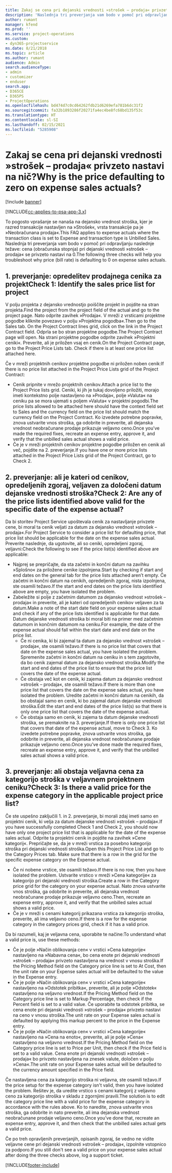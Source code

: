 ```yaml
---
title: Zakaj se cena pri dejanski vrednosti »strošek – prodaja« privzeto nastavi na nič?
description: 'Naslednja tri preverjanja vam bodo v pomoč pri odpravljanju naslednje težave: cena pri dejanski vrednosti »strošek – prodaja« se privzeto nastavi na 0.'
author: rumant
manager: kfend
ms.prod: ''
ms.service: project-operations
ms.custom:
- dyn365-projectservice
ms.date: 8/21/2018
ms.topic: article
ms.author: rumant
audience: Admin
search.audienceType:
- admin
- customizer
- enduser
search.app:
- D365CE
- D365PS
- ProjectOperations
ms.openlocfilehash: bd474d7c0cd64262fdb21d6269efa781b6dc31f2
ms.sourcegitcommit: fa32b1893286f20271fa4ec4be8fc68bd135f53c
ms.translationtype: HT
ms.contentlocale: sl-SI
ms.lasthandoff: 02/15/2021
ms.locfileid: "5285908"
---
```

# <a name="why-is-the-price-defaulting-to-zero-on-expense-sales-actuals"></a><span data-ttu-id="f913f-103">Zakaj se cena pri dejanski vrednosti »strošek – prodaja« privzeto nastavi na nič?</span><span class="sxs-lookup"><span data-stu-id="f913f-103">Why is the price defaulting to zero on expense sales actuals?</span></span>

[!include [banner](../includes/psa-now-project-operations.md)]

[!INCLUDE[cc-applies-to-psa-app-3.x](../includes/cc-applies-to-psa-app-3x.md)]

<span data-ttu-id="f913f-104">To pogosto vprašanje se nanaša na dejansko vrednost stroška, kjer je razred transakcije nastavljen na »Strošek«, vrsta transakcije pa je »Neobračunana prodaja«.</span><span class="sxs-lookup"><span data-stu-id="f913f-104">This FAQ applies to expense actuals where the transaction class is set to Expense and transaction type is Unbilled Sales.</span></span> <span data-ttu-id="f913f-105">Naslednja tri preverjanja vam bodo v pomoč pri odpravljanju naslednje težave: cena (obračunska stopnja) pri dejanski vrednosti »strošek – prodaja« se privzeto nastavi na 0.</span><span class="sxs-lookup"><span data-stu-id="f913f-105">The following three checks will help you troubleshoot why price (bill rate) is defaulting to 0 on expense sales actuals.</span></span>

## <a name="check-1-identify-the-sales-price-list-for-project"></a><span data-ttu-id="f913f-106">1. preverjanje: opredelitev prodajnega cenika za projekt</span><span class="sxs-lookup"><span data-stu-id="f913f-106">Check 1: Identify the sales price list for project</span></span>

<span data-ttu-id="f913f-107">V polju projekta z dejansko vrednostjo poiščite projekt in pojdite na stran projekta.</span><span class="sxs-lookup"><span data-stu-id="f913f-107">Find the project from the project field of the actual and go to the project page.</span></span> <span data-ttu-id="f913f-108">Nato odprite zavihek »Prodaja«. V mreži z vrsticami projektne pogodbe kliknite povezavo v polju »Projektna pogodba«.</span><span class="sxs-lookup"><span data-stu-id="f913f-108">Then go to the Sales tab. On the Project Contract lines grid, click on the link in the Project Contract field.</span></span> <span data-ttu-id="f913f-109">Odprla se bo stran projektne pogodbe.</span><span class="sxs-lookup"><span data-stu-id="f913f-109">The Project Contract page will open.</span></span> <span data-ttu-id="f913f-110">Na strani projektne pogodbe odprite zavihek »Projektni ceniki«. Preverite, ali je priložen vsaj en cenik.</span><span class="sxs-lookup"><span data-stu-id="f913f-110">On the Project Contract page, go to the Project Price Lists tab. Check if there is at least one price list attached here.</span></span>

<span data-ttu-id="f913f-111">Če v mreži projektnih cenikov projektne pogodbe ni priložen noben cenik:</span><span class="sxs-lookup"><span data-stu-id="f913f-111">If there is no price list attached in the Project Price Lists grid of the Project Contract:</span></span>

- <span data-ttu-id="f913f-112">Cenik pripnite v mrežo projektnih cenikov.</span><span class="sxs-lookup"><span data-stu-id="f913f-112">Attach a price list to the Project Price lists grid.</span></span> <span data-ttu-id="f913f-113">Ceniki, ki jih je tukaj dovoljeno priložiti, morajo imeti kontekstno polje nastavljeno na »Prodaja«, polje »Valuta« na ceniku pa se mora ujemati s poljem »Valuta« v projektni pogodbi.</span><span class="sxs-lookup"><span data-stu-id="f913f-113">The price lists allowed to be attached here should have the context field set to Sales and the currency field on the price list should match the currency field on the Project Contract.</span></span> <span data-ttu-id="f913f-114">Ko izvedete potrebne popravke, znova ustvarite vnos stroška, ga odobrite in preverite, ali dejanska vrednost neobračunane prodaje prikazuje veljavno ceno.</span><span class="sxs-lookup"><span data-stu-id="f913f-114">Once you’ve made the required fixes, recreate an expense entry, approve it, and verify that the unbilled sales actual shows a valid price.</span></span>
- <span data-ttu-id="f913f-115">Če je v mreži projektnih cenikov projektne pogodbe priložen en cenik ali več, pojdite na 2. preverjanje.</span><span class="sxs-lookup"><span data-stu-id="f913f-115">If you have one or more price lists attached in the Project Price Lists grid of the Project Contract, go to Check 2.</span></span>

## <a name="check-2-are-any-of-the-price-lists-identified-above-valid-for-the-specific-date-of-the-expense-actual"></a><span data-ttu-id="f913f-116">2. preverjanje: ali je kateri od cenikov, opredeljenih zgoraj, veljaven za določeni datum dejanske vrednosti stroška?</span><span class="sxs-lookup"><span data-stu-id="f913f-116">Check 2: Are any of the price lists identified above valid for the specific date of the expense actual?</span></span>

<span data-ttu-id="f913f-117">Da bi storitev Project Service upoštevala cenik za nastavljanje privzete cene, bi moral ta cenik veljati za datum za dejansko vrednost »strošek – prodaja«.</span><span class="sxs-lookup"><span data-stu-id="f913f-117">For Project Service to consider a price list for defaulting price, that price list should be applicable for the date on the expense sales actual.</span></span> <span data-ttu-id="f913f-118">Preverite naslednje, da ugotovite, ali so ceniki, opredeljeni zgoraj, veljavni:</span><span class="sxs-lookup"><span data-stu-id="f913f-118">Check the following to see if the price list(s) identified above are applicable:</span></span>

- <span data-ttu-id="f913f-119">Najprej se prepričajte, da sta začetni in končni datum na zavihku »Splošno« za priložene cenike izpolnjena.</span><span class="sxs-lookup"><span data-stu-id="f913f-119">Start by checking if start and end dates on the general tab for the price lists attached aren’t empty.</span></span> <span data-ttu-id="f913f-120">Če začetni in končni datum na cenikih, opredeljenih zgoraj, nista izpolnjena, ste osamili težavo.</span><span class="sxs-lookup"><span data-stu-id="f913f-120">If the start and end dates on the price lists identified above are empty, you have isolated the problem.</span></span> 
- <span data-ttu-id="f913f-121">Zabeležite si polje z začetnim datumom za dejansko vrednost »strošek – prodaja« in preverite, ali je kateri od opredeljenih cenikov veljaven za ta datum.</span><span class="sxs-lookup"><span data-stu-id="f913f-121">Make a note of the start date field on your expense sales actual and check if any of the price lists identified is applicable for that date.</span></span> <span data-ttu-id="f913f-122">Datum dejanske vrednosti stroška bi moral biti na primer med začetnim datumom in končnim datumom na ceniku.</span><span class="sxs-lookup"><span data-stu-id="f913f-122">For example, the date of the expense actual should fall within the start date and end date on the price list.</span></span> 
    - <span data-ttu-id="f913f-123">Če ni cenika, ki bi zajemal ta datum za dejansko vrednost »strošek – prodaja«, ste osamili težavo.</span><span class="sxs-lookup"><span data-stu-id="f913f-123">If there is no price list that covers that date on the expense sales actual, you have isolated the problem.</span></span> <span data-ttu-id="f913f-124">Spremenite začetni in končni datum na ceniku in s tem zagotovite, da bo cenik zajemal datum za dejansko vrednost stroška.</span><span class="sxs-lookup"><span data-stu-id="f913f-124">Modify the start and end dates of the price list to ensure that the price list covers the date of the expense actual.</span></span> 
    - <span data-ttu-id="f913f-125">Če obstaja več kot en cenik, ki zajema datum za dejansko vrednost »strošek – prodaja«, ste osamili težavo.</span><span class="sxs-lookup"><span data-stu-id="f913f-125">If there is more than one price list that covers the date on the expense sales actual, you have isolated the problem.</span></span> <span data-ttu-id="f913f-126">Uredite začetni in končni datum na cenikih, da bo obstajal samo en cenik, ki bo zajemal datum dejanske vrednosti stroška.</span><span class="sxs-lookup"><span data-stu-id="f913f-126">Edit the start and end dates of the price list(s) so that there is only one price list that covers the date of the expense actual.</span></span> 
    - <span data-ttu-id="f913f-127">Če obstaja samo en cenik, ki zajema ta datum dejanske vrednosti stroška, se premaknite na 3. preverjanje.</span><span class="sxs-lookup"><span data-stu-id="f913f-127">If there is only one price list that covers that date of the expense actual, move to Check 3.</span></span>
<span data-ttu-id="f913f-128">Ko izvedete potrebne popravke, znova ustvarite vnos stroška, ga odobrite in preverite, ali dejanska vrednost neobračunane prodaje prikazuje veljavno ceno.</span><span class="sxs-lookup"><span data-stu-id="f913f-128">Once you’ve done made the required fixes, recreate an expense entry, approve it, and verify that the unbilled sales actual shows a valid price.</span></span>

## <a name="check-3-is-there-a-valid-price-for-the-expense-category-in-the-applicable-project-price-list"></a><span data-ttu-id="f913f-129">3. preverjanje: ali obstaja veljavna cena za kategorijo stroška v veljavnem projektnem ceniku?</span><span class="sxs-lookup"><span data-stu-id="f913f-129">Check 3: Is there a valid price for the expense category in the applicable project price list?</span></span> 

<span data-ttu-id="f913f-130">Če ste uspešno zaključili 1. in 2. preverjanje, bi morali zdaj imeti samo en projektni cenik, ki velja za datum dejanske vrednosti »strošek – prodaja«.</span><span class="sxs-lookup"><span data-stu-id="f913f-130">If you have successfully completed Check 1 and Check 2, you should now have only one project price list that is applicable for the date of the expense sales actual.</span></span> <span data-ttu-id="f913f-131">Odprite ta projektni cenik in pojdite na zavihek »Cene kategorij«. Prepričajte se, da je v mreži vrstica za posebno kategorijo stroška pri dejanski vrednosti stroška.</span><span class="sxs-lookup"><span data-stu-id="f913f-131">Open this Project Price List and go to the Category Prices tab. Make sure that there is a row in the grid for the specific expense category on the Expense actual.</span></span>
 
- <span data-ttu-id="f913f-132">Če ni nobene vrstice, ste osamili težavo.</span><span class="sxs-lookup"><span data-stu-id="f913f-132">If there is no row, then you have isolated the problem.</span></span> <span data-ttu-id="f913f-133">Ustvarite vrstico v mreži »Cena kategorije« za kategorijo pri dejanski vrednosti stroška.</span><span class="sxs-lookup"><span data-stu-id="f913f-133">Create a row in the Category price grid for the category on your expense actual.</span></span> <span data-ttu-id="f913f-134">Nato znova ustvarite vnos stroška, ga odobrite in preverite, ali dejanska vrednost neobračunane prodaje prikazuje veljavno ceno.</span><span class="sxs-lookup"><span data-stu-id="f913f-134">Then, recreate an expense entry, approve it, and verify that the unbilled sales actual shows a valid price.</span></span> 
- <span data-ttu-id="f913f-135">Če je v mreži s cenami kategorij prikazana vrstica za kategorijo stroška, preverite, ali ima veljavno ceno.</span><span class="sxs-lookup"><span data-stu-id="f913f-135">If there is a row for the expense category in the category prices grid, check if it has a valid price.</span></span>

<span data-ttu-id="f913f-136">Da bi razumeli, kaj je veljavna cena, uporabite te načine:</span><span class="sxs-lookup"><span data-stu-id="f913f-136">To understand what a valid price is, use these methods:</span></span>

- <span data-ttu-id="f913f-137">Če je polje »Način oblikovanja cen« v vrstici »Cena kategorije« nastavljeno na »Nabavna cena«, bo cena enote pri dejanski vrednosti »strošek – prodaja« privzeto nastavljena na vrednost v vnosu stroška.</span><span class="sxs-lookup"><span data-stu-id="f913f-137">If the Pricing Method field on the Category price line is set to At Cost, then the unit rate on your Expense sales actual will be defaulted to the value in the Expense entry.</span></span>
- <span data-ttu-id="f913f-138">Če je polje »Način oblikovanja cen« v vrstici »Cena kategorije« nastavljeno na »Odstotek pribitka«, preverite, ali je polje »Odstotek« nastavljeno na veljavno vrednost.</span><span class="sxs-lookup"><span data-stu-id="f913f-138">If the Pricing Method field on the Category price line is set to Markup Percentage, then check if the Percent field is set to a valid value.</span></span> <span data-ttu-id="f913f-139">Če uporabite ta odstotek pribitka, se cena enote pri dejanski vrednosti »strošek – prodaja« privzeto nastavi na ceno v vnosu stroška.</span><span class="sxs-lookup"><span data-stu-id="f913f-139">The unit rate on your Expense sales actual is defaulted by applying this markup percent to the price in the Expense entry.</span></span>
- <span data-ttu-id="f913f-140">Če je polje »Način oblikovanja cen« v vrstici »Cena kategorije« nastavljeno na »Cena na enoto«, preverite, ali je polje »Cena« nastavljeno na veljavno vrednost.</span><span class="sxs-lookup"><span data-stu-id="f913f-140">If the Pricing Method field on the Category price line is set to Price per Unit, then check if the Price field is set to a valid value.</span></span> <span data-ttu-id="f913f-141">Cena enote pri dejanski vrednosti »strošek – prodaja« bo privzeto nastavljena na znesek valute, določen v polju »Cena«.</span><span class="sxs-lookup"><span data-stu-id="f913f-141">The unit rate on your Expense sales actual will be defaulted to the currency amount specified in the Price field.</span></span>

<span data-ttu-id="f913f-142">Če nastavljena cena za kategorijo stroška ni veljavna, ste osamili težavo.</span><span class="sxs-lookup"><span data-stu-id="f913f-142">If the price setup for the expense category isn't valid, then you have isolated the problem.</span></span> <span data-ttu-id="f913f-143">Rešitev je, da uredite vrstico s cenami kategorij z veljavno ceno za kategorijo stroška v skladu z zgornjimi pravili.</span><span class="sxs-lookup"><span data-stu-id="f913f-143">The solution is to edit the category price line with a valid price for the expense category in accordance with the rules above.</span></span> <span data-ttu-id="f913f-144">Ko to naredite, znova ustvarite vnos stroška, ga odobrite in nato preverite, ali ima dejanska vrednost neobračunane prodaje veljavno ceno.</span><span class="sxs-lookup"><span data-stu-id="f913f-144">Once you’ve done that, recreate an expense entry, approve it, and then check that the unbilled sales actual gets a valid price.</span></span>

<span data-ttu-id="f913f-145">Če po treh opravljenih preverjanjih, opisanih zgoraj, še vedno ne vidite veljavne cene pri dejanski vrednosti »strošek – prodaja«, izpolnite vstopnico za podporo.</span><span class="sxs-lookup"><span data-stu-id="f913f-145">If you still don't see a valid price on your expense sales actual after doing the three checks above, log a support ticket.</span></span>




[!INCLUDE[footer-include](../includes/footer-banner.md)]